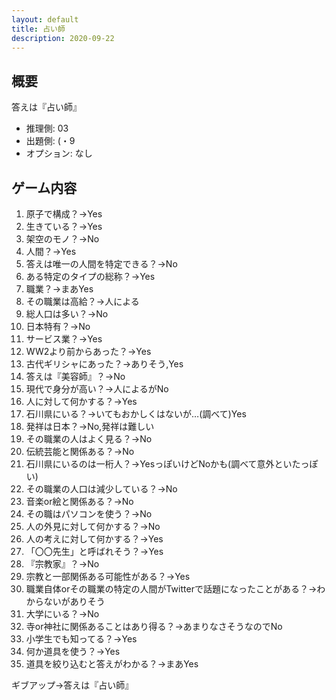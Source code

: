 ```yaml
---
layout: default
title: 占い師
description: 2020-09-22
---
```


## 概要

答えは『占い師』

- 推理側: 03
- 出題側: (・9
- オプション: なし

## ゲーム内容

1. 原子で構成？→Yes
2. 生きている？→Yes
3. 架空のモノ？→No
4. 人間？→Yes
5. 答えは唯一の人間を特定できる？→No
6. ある特定のタイプの総称？→Yes
7. 職業？→まあYes
8. その職業は高給？→人による
9. 総人口は多い？→No
10. 日本特有？→No
11. サービス業？→Yes
12. WW2より前からあった？→Yes
13. 古代ギリシャにあった？→ありそう,Yes
14. 答えは『美容師』？→No
15. 現代で身分が高い？→人によるがNo
16. 人に対して何かする？→Yes
17. 石川県にいる？→いてもおかしくはないが…(調べて)Yes
18. 発祥は日本？→No,発祥は難しい
19. その職業の人はよく見る？→No
20. 伝統芸能と関係ある？→No
21. 石川県にいるのは一桁人？→YesっぽいけどNoかも(調べて意外といたっぽい)
22. その職業の人口は減少している？→No
23. 音楽or絵と関係ある？→No
24. その職はパソコンを使う？→No
25. 人の外見に対して何かする？→No
26. 人の考えに対して何かする？→Yes
27. 「〇〇先生」と呼ばれそう？→Yes
28. 『宗教家』？→No
29. 宗教と一部関係ある可能性がある？→Yes
30. 職業自体orその職業の特定の人間がTwitterで話題になったことがある？→わからないがありそう
31. 大学にいる？→No
32. 寺or神社に関係あることはあり得る？→あまりなさそうなのでNo
33. 小学生でも知ってる？→Yes
34. 何か道具を使う？→Yes
35. 道具を絞り込むと答えがわかる？→まあYes

ギブアップ→答えは『占い師』
